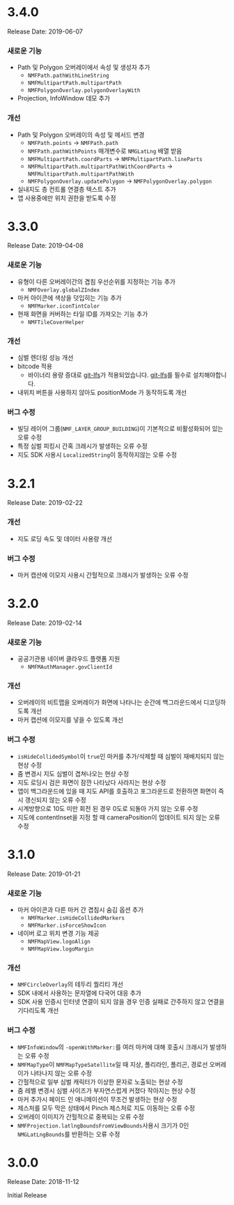 # 3.4.0

Release Date: 2019-06-07

### 새로운 기능

- Path 및 Polygon 오버레이에서 속성 및 생성자 추가
  - `NMFPath.pathWithLineString`
  - `NMFMultipartPath.multipartPath`
  - `NMFPolygonOverlay.polygonOverlayWith`
- Projection, InfoWindow 데모 추가

### 개선

- Path 및 Polygon 오버레이의 속성 및 메서드 변경
  - `NMFPath.points` -> `NMFPath.path`
  - `NMFPath.pathWithPoints` 매개변수로 `NMGLatLng` 배열 받음
  - `NMFMultipartPath.coordParts` -> `NMFMultipartPath.lineParts`
  - `NMFMultipartPath.multipartPathWithCoordParts` -> `NMFMultipartPath.multipartPathWith`
  - `NMFPolygonOverlay.updatePolygon` -> `NMFPolygonOverlay.polygon`
- 실내지도 층 컨트롤 연결층 텍스트 추가
- 앱 사용중에만 위치 권한을 받도록 수정

# 3.3.0

Release Date: 2019-04-08

### 새로운 기능

- 유형이 다른 오버레이간의 겹침 우선순위를 지정하는 기능 추가
  - `NMFOverlay.globalZIndex`
- 마커 아이콘에 색상을 덧입히는 기능 추가
  - `NMFMarker.iconTintColor`
- 현재 화면을 커버하는 타일 ID를 가져오는 기능 추가
  - `NMFTileCoverHelper`

### 개선

- 심벌 렌더링 성능 개선
- bitcode 적용
  - 바이너리 용량 증대로 [git-lfs](https://git-lfs.github.com/)가 적용되었습니다. [git-lfs](https://git-lfs.github.com/)를 필수로 설치해야합니다.
- 내위치 버튼을 사용하지 않아도 positionMode 가 동작하도록 개선

### 버그 수정

- 빌딩 레이어 그룹(`NMF_LAYER_GROUP_BUILDING`)이 기본적으로 비활성화되어 있는 오류 수정
- 특정 심벌 피킹시 간혹 크래시가 발생하는 오류 수정
- 지도 SDK 사용시 `LocalizedString`이 동작하지않는 오류 수정

# 3.2.1

Release Date: 2019-02-22

### 개선

- 지도 로딩 속도 및 데이터 사용량 개선

### 버그 수정

- 마커 캡션에 이모지 사용시 간헐적으로 크래시가 발생하는 오류 수정

# 3.2.0

Release Date: 2019-02-14

### 새로운 기능

- 공공기관용 네이버 클라우드 플랫폼 지원
  - `NMFMAuthManager.govClientId`

### 개선

- 오버레이의 비트맵을 오버레이가 화면에 나타나는 순간에 백그라운드에서 디코딩하도록 개선
- 마커 캡션에 이모지를 넣을 수 있도록 개선

### 버그 수정

- `isHideCollidedSymbol`이 `true`인 마커를 추가/삭제할 때 심벌이 재배치되지 않는 현상 수정
- 줌 변경시 지도 심벌이 겹쳐나오는 현상 수정
- 지도 로딩시 검은 화면이 잠깐 나타났다 사라지는 현상 수정
- 앱이 백그라운드에 있을 때 지도 API를 호출하고 포그라운드로 전환하면 화면이 즉시 갱신되지 않는 오류 수정
- 시계방향으로 10도 미만 회전 된 경우 0도로 되돌아 가지 않는 오류 수정
- 지도에 contentInset을 지정 할 때 cameraPosition이 업데이트 되지 않는 오류 수정

# 3.1.0

Release Date: 2019-01-21

### 새로운 기능

- 마커 아이콘과 다른 마커 간 겹침시 숨김 옵션 추가
  - `NMFMarker.isHideCollidedMarkers`
  - `NMFMarker.isForceShowIcon`
- 네이버 로고 위치 변경 기능 제공
  - `NMFMapView.logoAlign`
  - `NMFMapView.logoMargin`

### 개선

- `NMFCircleOverlay`의 테두리 퀄리티 개선
- SDK 내에서 사용하는 문자열에 다국어 대응 추가
- SDK 사용 인증시 인터넷 연결이 되지 않을 경우 인증 실패로 간주하지 않고 연결을 기다리도록 개선

### 버그 수정

- `NMFInfoWindow`의 `-openWithMarker:`를 여러 마커에 대해 호출시 크래시가 발생하는 오류 수정
- `NMFMapType`이 `NMFMapTypeSatellite`일 때 지상, 폴리라인, 폴리곤, 경로선 오버레이가 나타나지 않는 오류 수정
- 간헐적으로 일부 심벌 캐릭터가 이상한 문자로 노출되는 현상 수정
- 줌 레벨 변경시 심벌 사이즈가 부자연스럽게 커졌다 작아지는 현상 수정
- 마커 추가시 페이드 인 애니메이션이 무조건 발생하는 현상 수정
- 제스처를 모두 막은 상태에서 Pinch 제스처로 지도 이동하는 오류 수정
- 오버레이 이미지가 간헐적으로 중복되는 오류 수정
- `NMFProjection.latlngBoundsFromViewBounds`사용시 크기가 0인 `NMGLatLngBounds`를 반환하는 오류 수정

# 3.0.0

Release Date: 2018-11-12

Initial Release
